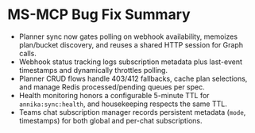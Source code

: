 # MS-MCP Bug Fix Summary

- Planner sync now gates polling on webhook availability, memoizes plan/bucket discovery, and reuses a shared HTTP session for Graph calls.
- Webhook status tracking logs subscription metadata plus last-event timestamps and dynamically throttles polling.
- Planner CRUD flows handle 403/412 fallbacks, cache plan selections, and manage Redis processed/pending queues per spec.
- Health monitoring honors a configurable 5-minute TTL for `annika:sync:health`, and housekeeping respects the same TTL.
- Teams chat subscription manager records persistent metadata (`mode`, timestamps) for both global and per-chat subscriptions.
